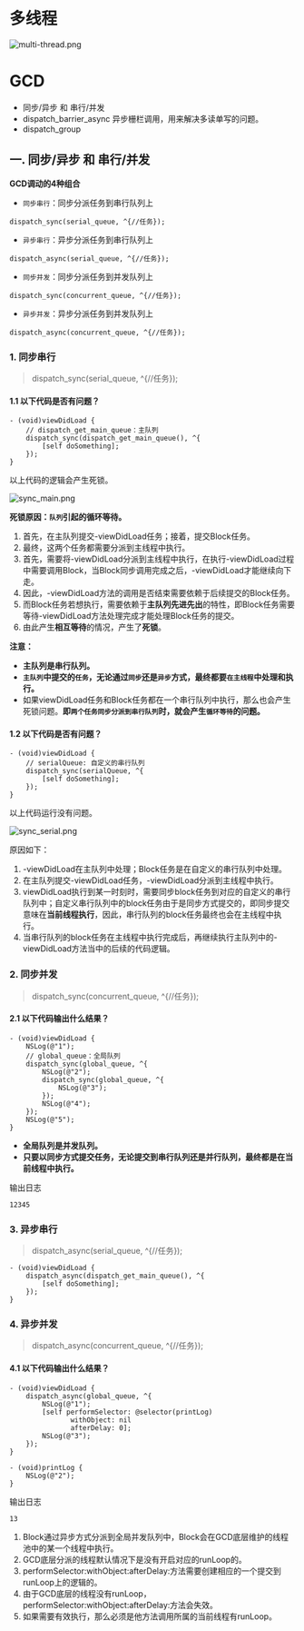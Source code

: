 # 多线程

![multi-thread.png](https://i.loli.net/2021/02/24/RDuT1bgNvxXdlo2.png)

# GCD
- 同步/异步 和 串行/并发
- dispatch_barrier_async 异步栅栏调用，用来解决多读单写的问题。 
- dispatch_group 

## 一. 同步/异步 和 串行/并发

**GCD调动的4种组合**

- `同步串行`：同步分派任务到串行队列上
```
dispatch_sync(serial_queue, ^{//任务});
```

- `异步串行`：异步分派任务到串行队列上
```
dispatch_async(serial_queue, ^{//任务});
```

- `同步并发`：同步分派任务到并发队列上
```
dispatch_sync(concurrent_queue, ^{//任务});
```

- `异步并发`：异步分派任务到并发队列上
```
dispatch_async(concurrent_queue, ^{//任务});
```

### 1. 同步串行

>dispatch_sync(serial_queue, ^{//任务});

#### 1.1 以下代码是否有问题？
```
- (void)viewDidLoad {
    // dispatch_get_main_queue：主队列
    dispatch_sync(dispatch_get_main_queue(), ^{
        [self doSomething];
    });
}
```

以上代码的逻辑会产生死锁。  

![sync_main.png](https://i.loli.net/2021/02/24/7o2saxWpzLMmrYy.png)

**死锁原因：`队列`引起的循环等待。**
1. 首先，在主队列提交-viewDidLoad任务；接着，提交Block任务。
2. 最终，这两个任务都需要分派到主线程中执行。
3. 首先，需要将-viewDidLoad分派到主线程中执行，在执行-viewDidLoad过程中需要调用Block，当Block同步调用完成之后，-viewDidLoad才能继续向下走。
4. 因此，-viewDidLoad方法的调用是否结束需要依赖于后续提交的Block任务。
5. 而Block任务若想执行，需要依赖于**主队列先进先出**的特性，即Block任务需要等待-viewDidLoad方法处理完成才能处理Block任务的提交。
6. 由此产生**相互等待**的情况，产生了**死锁**。

**注意：**  
- **主队列是串行队列。**
- **`主队列`中提交的`任务`，无论通过`同步`还是`异步`方式，最终都要`在主线程`中处理和执行。**
- 如果viewDidLoad任务和Block任务都在一个串行队列中执行，那么也会产生死锁问题。**即`两个任务同步分派到串行队列`时，就会产生`循环等待`的问题。**

#### 1.2 以下代码是否有问题？
```
- (void)viewDidLoad {
    // serialQueue: 自定义的串行队列
    dispatch_sync(serialQueue, ^{
        [self doSomething];
    });
}
```

以上代码运行没有问题。

![sync_serial.png](https://i.loli.net/2021/02/24/iXkWAcUeo5RFLBJ.png)

原因如下：
1. -viewDidLoad在主队列中处理；Block任务是在自定义的串行队列中处理。
2. 在主队列提交-viewDidLoad任务，-viewDidLoad分派到主线程中执行。
3. viewDidLoad执行到某一时刻时，需要同步block任务到对应的自定义的串行队列中；自定义串行队列中的block任务由于是同步方式提交的，即同步提交意味在**当前线程执行**，因此，串行队列的block任务最终也会在主线程中执行。
4. 当串行队列的block任务在主线程中执行完成后，再继续执行主队列中的-viewDidLoad方法当中的后续的代码逻辑。

### 2. 同步并发

>dispatch_sync(concurrent_queue, ^{//任务});

#### 2.1 以下代码输出什么结果？
```
- (void)viewDidLoad {
    NSLog(@"1");
    // global_queue：全局队列
    dispatch_sync(global_queue, ^{
        NSLog(@"2");
        dispatch_sync(global_queue, ^{
            NSLog(@"3");
        });
        NSLog(@"4");
    });
    NSLog(@"5");
}
```
- **全局队列是并发队列。**
- **只要以同步方式提交任务，无论提交到串行队列还是并行队列，最终都是在当前线程中执行。**

输出日志
```
12345
```

### 3. 异步串行

>dispatch_async(serial_queue, ^{//任务});

```
- (void)viewDidLoad {
    dispatch_async(dispatch_get_main_queue(), ^{
        [self doSomething];
    });
}
```

### 4. 异步并发

>dispatch_async(concurrent_queue, ^{//任务});

#### 4.1 以下代码输出什么结果？
```
- (void)viewDidLoad {
    dispatch_async(global_queue, ^{
        NSLog(@"1");
        [self performSelector: @selector(printLog)
               withObject: nil 
               afterDelay: 0];
        NSLog(@"3");
    });
}

- (void)printLog {
    NSLog(@"2");
}
```

输出日志
```
13
```

1. Block通过异步方式分派到全局并发队列中，Block会在GCD底层维护的线程池中的某一个线程中执行。
2. GCD底层分派的线程默认情况下是没有开启对应的runLoop的。
3. performSelector:withObject:afterDelay:方法需要创建相应的一个提交到runLoop上的逻辑的。
4. 由于GCD底层的线程没有runLoop，performSelector:withObject:afterDelay:方法会失效。
5. 如果需要有效执行，那么必须是他方法调用所属的当前线程有runLoop。

